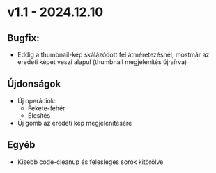 # v1.1 - 2024.12.10

## Bugfix: 
- Eddig a thumbnail-kép skálázódott fel átméretezésnél, mostmár az eredeti képet veszi alapul (thumbnail megjelenítés újraírva)

## Újdonságok
- Új operációk:
  - Fekete-fehér
  - Élesítés
- Új gomb az eredeti kép megjelenítésére

## Egyéb
- Kisebb code-cleanup és felesleges sorok kitörölve
